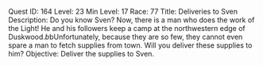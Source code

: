 Quest ID: 164
Level: 23
Min Level: 17
Race: 77
Title: Deliveries to Sven
Description: Do you know Sven? Now, there is a man who does the work of the Light! He and his followers keep a camp at the northwestern edge of Duskwood.$b$bUnfortunately, because they are so few, they cannot even spare a man to fetch supplies from town. Will you deliver these supplies to him?
Objective: Deliver the supplies to Sven.
